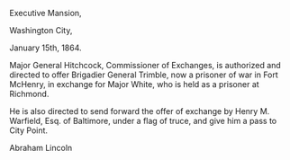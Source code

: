 Executive Mansion,

Washington City,

January 15th, 1864.

Major General Hitchcock, Commissioner of Exchanges, is authorized and directed to offer Brigadier General Trimble, now a prisoner of war in Fort McHenry, in exchange for Major White, who is held as a prisoner at Richmond.

He is also directed to send forward the offer of exchange by Henry M. Warfield, Esq. of Baltimore, under a flag of truce, and give him a pass to City Point.

Abraham Lincoln